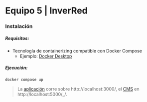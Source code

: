 # Equipo 5 | InverRed

### Instalación

##### Requisitos:

- Tecnología de containerizing compatible con Docker Compose
  - Ejemplo: [Docker Desktop](https://www.docker.com/products/docker-desktop/)

##### Ejecución:

```
docker compose up
```

> La [aplicación](http://localhost:3000/acerca-de) corre sobre http://localhost:3000/, el [CMS](http://localhost:5000/_/) en http://localhost:5000/\_/.

